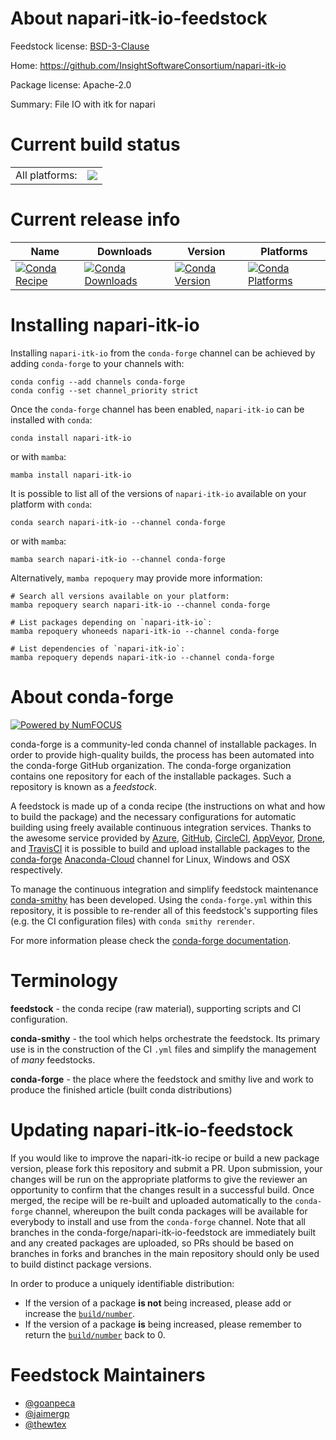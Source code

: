 About napari-itk-io-feedstock
=============================

Feedstock license: [BSD-3-Clause](https://github.com/conda-forge/napari-itk-io-feedstock/blob/main/LICENSE.txt)

Home: https://github.com/InsightSoftwareConsortium/napari-itk-io

Package license: Apache-2.0

Summary: File IO with itk for napari

Current build status
====================


<table><tr><td>All platforms:</td>
    <td>
      <a href="https://dev.azure.com/conda-forge/feedstock-builds/_build/latest?definitionId=15838&branchName=main">
        <img src="https://dev.azure.com/conda-forge/feedstock-builds/_apis/build/status/napari-itk-io-feedstock?branchName=main">
      </a>
    </td>
  </tr>
</table>

Current release info
====================

| Name | Downloads | Version | Platforms |
| --- | --- | --- | --- |
| [![Conda Recipe](https://img.shields.io/badge/recipe-napari--itk--io-green.svg)](https://anaconda.org/conda-forge/napari-itk-io) | [![Conda Downloads](https://img.shields.io/conda/dn/conda-forge/napari-itk-io.svg)](https://anaconda.org/conda-forge/napari-itk-io) | [![Conda Version](https://img.shields.io/conda/vn/conda-forge/napari-itk-io.svg)](https://anaconda.org/conda-forge/napari-itk-io) | [![Conda Platforms](https://img.shields.io/conda/pn/conda-forge/napari-itk-io.svg)](https://anaconda.org/conda-forge/napari-itk-io) |

Installing napari-itk-io
========================

Installing `napari-itk-io` from the `conda-forge` channel can be achieved by adding `conda-forge` to your channels with:

```
conda config --add channels conda-forge
conda config --set channel_priority strict
```

Once the `conda-forge` channel has been enabled, `napari-itk-io` can be installed with `conda`:

```
conda install napari-itk-io
```

or with `mamba`:

```
mamba install napari-itk-io
```

It is possible to list all of the versions of `napari-itk-io` available on your platform with `conda`:

```
conda search napari-itk-io --channel conda-forge
```

or with `mamba`:

```
mamba search napari-itk-io --channel conda-forge
```

Alternatively, `mamba repoquery` may provide more information:

```
# Search all versions available on your platform:
mamba repoquery search napari-itk-io --channel conda-forge

# List packages depending on `napari-itk-io`:
mamba repoquery whoneeds napari-itk-io --channel conda-forge

# List dependencies of `napari-itk-io`:
mamba repoquery depends napari-itk-io --channel conda-forge
```


About conda-forge
=================

[![Powered by
NumFOCUS](https://img.shields.io/badge/powered%20by-NumFOCUS-orange.svg?style=flat&colorA=E1523D&colorB=007D8A)](https://numfocus.org)

conda-forge is a community-led conda channel of installable packages.
In order to provide high-quality builds, the process has been automated into the
conda-forge GitHub organization. The conda-forge organization contains one repository
for each of the installable packages. Such a repository is known as a *feedstock*.

A feedstock is made up of a conda recipe (the instructions on what and how to build
the package) and the necessary configurations for automatic building using freely
available continuous integration services. Thanks to the awesome service provided by
[Azure](https://azure.microsoft.com/en-us/services/devops/), [GitHub](https://github.com/),
[CircleCI](https://circleci.com/), [AppVeyor](https://www.appveyor.com/),
[Drone](https://cloud.drone.io/welcome), and [TravisCI](https://travis-ci.com/)
it is possible to build and upload installable packages to the
[conda-forge](https://anaconda.org/conda-forge) [Anaconda-Cloud](https://anaconda.org/)
channel for Linux, Windows and OSX respectively.

To manage the continuous integration and simplify feedstock maintenance
[conda-smithy](https://github.com/conda-forge/conda-smithy) has been developed.
Using the ``conda-forge.yml`` within this repository, it is possible to re-render all of
this feedstock's supporting files (e.g. the CI configuration files) with ``conda smithy rerender``.

For more information please check the [conda-forge documentation](https://conda-forge.org/docs/).

Terminology
===========

**feedstock** - the conda recipe (raw material), supporting scripts and CI configuration.

**conda-smithy** - the tool which helps orchestrate the feedstock.
                   Its primary use is in the construction of the CI ``.yml`` files
                   and simplify the management of *many* feedstocks.

**conda-forge** - the place where the feedstock and smithy live and work to
                  produce the finished article (built conda distributions)


Updating napari-itk-io-feedstock
================================

If you would like to improve the napari-itk-io recipe or build a new
package version, please fork this repository and submit a PR. Upon submission,
your changes will be run on the appropriate platforms to give the reviewer an
opportunity to confirm that the changes result in a successful build. Once
merged, the recipe will be re-built and uploaded automatically to the
`conda-forge` channel, whereupon the built conda packages will be available for
everybody to install and use from the `conda-forge` channel.
Note that all branches in the conda-forge/napari-itk-io-feedstock are
immediately built and any created packages are uploaded, so PRs should be based
on branches in forks and branches in the main repository should only be used to
build distinct package versions.

In order to produce a uniquely identifiable distribution:
 * If the version of a package **is not** being increased, please add or increase
   the [``build/number``](https://docs.conda.io/projects/conda-build/en/latest/resources/define-metadata.html#build-number-and-string).
 * If the version of a package **is** being increased, please remember to return
   the [``build/number``](https://docs.conda.io/projects/conda-build/en/latest/resources/define-metadata.html#build-number-and-string)
   back to 0.

Feedstock Maintainers
=====================

* [@goanpeca](https://github.com/goanpeca/)
* [@jaimergp](https://github.com/jaimergp/)
* [@thewtex](https://github.com/thewtex/)

